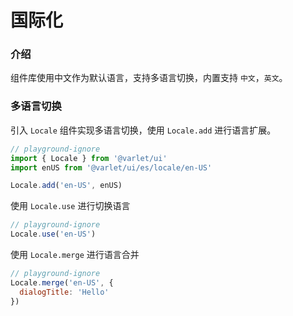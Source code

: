 # 国际化

### 介绍
组件库使用中文作为默认语言，支持多语言切换，内置支持 `中文`，`英文`。

### 多语言切换
引入 `Locale` 组件实现多语言切换，使用 `Locale.add` 进行语言扩展。

```js
// playground-ignore
import { Locale } from '@varlet/ui'
import enUS from '@varlet/ui/es/locale/en-US'

Locale.add('en-US', enUS)
```

使用 `Locale.use` 进行切换语言

```js
// playground-ignore
Locale.use('en-US')
```

使用 `Locale.merge` 进行语言合并

```js
// playground-ignore
Locale.merge('en-US', {
  dialogTitle: 'Hello'
})
```
